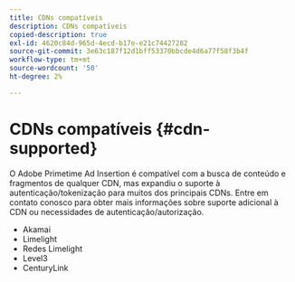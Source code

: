 ```yaml
---
title: CDNs compatíveis
description: CDNs compatíveis
copied-description: true
exl-id: 4620c84d-965d-4ecd-b17e-e21c74427282
source-git-commit: 3e63c187f12d1bff53370bbcde4d6a77f58f3b4f
workflow-type: tm+mt
source-wordcount: '50'
ht-degree: 2%

---
```


# CDNs compatíveis {#cdn-supported}

O Adobe Primetime Ad Insertion é compatível com a busca de conteúdo e fragmentos de qualquer CDN, mas expandiu o suporte à autenticação/tokenização para muitos dos principais CDNs.  Entre em contato conosco para obter mais informações sobre suporte adicional à CDN ou necessidades de autenticação/autorização.

* Akamai
* Limelight
* Redes Limelight
* Level3
* CenturyLink
